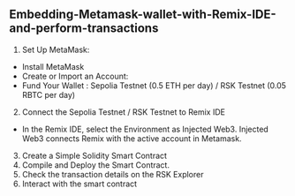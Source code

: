 ## Embedding-Metamask-wallet-with-Remix-IDE-and-perform-transactions
1. Set Up MetaMask:
 - Install MetaMask
- Create or Import an Account: 
- Fund Your Wallet :  Sepolia Testnet (0.5 ETH per day) / RSK Testnet  (0.05 RBTC per day)
2. Connect the Sepolia Testnet  / RSK Testnet to Remix IDE
- In the Remix IDE, select the Environment as Injected Web3. Injected Web3 connects Remix with the active account in Metamask.
3. Create a Simple Solidity Smart Contract
4. Compile and Deploy the Smart Contract.
5. Check the transaction details on the RSK Explorer
6. Interact with the smart contract 
